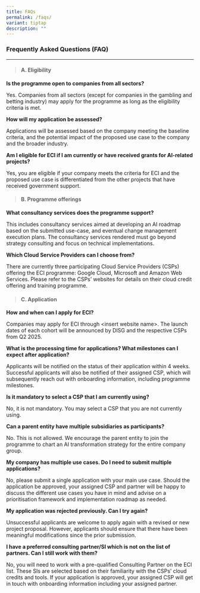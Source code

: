 ```yaml
---
title: FAQs
permalink: /faqs/
variant: tiptap
description: ""
---
```

<h3><strong>Frequently Asked Questions (FAQ)</strong></h3>
<hr>
<p></p>
<blockquote>
<h4>A. Eligibility</h4>
</blockquote>
<p><strong>Is the programme open to companies from all sectors?</strong>
</p>
<p>Yes. Companies from all sectors (except for companies in the gambling
and betting industry) may apply for the programme as long as the eligibility
criteria is met.&nbsp;&nbsp;</p>
<p></p>
<p><strong>How will my application be assessed?&nbsp;</strong>
</p>
<p>Applications will be assessed based on the company meeting the baseline
criteria, and the potential impact of the proposed use case to the company
and the broader industry.</p>
<p></p>
<p><strong>Am I eligible for ECI if I am currently or have received grants for AI-related projects?&nbsp;</strong>
</p>
<p>Yes, you are eligible if your company meets the criteria for ECI and the
proposed use case is differentiated from the other projects that have received
government support.</p>
<p></p>
<blockquote>
<h4>B. Programme offerings</h4>
</blockquote>
<p><strong>What consultancy services does the programme support? </strong>
</p>
<p>This includes consultancy services aimed at developing an AI roadmap based
on the submitted use-case, and eventual change management execution plans.
The consultancy services rendered must go beyond strategy consulting and
focus on technical implementations.</p>
<p></p>
<p><strong>Which Cloud Service Providers can I choose from?</strong>
</p>
<p>There are currently three participating Cloud Service Providers (CSPs)
offering the ECI programme: Google Cloud, Microsoft and Amazon Web Services.
Please refer to the CSPs’ websites for details on their cloud credit offering
and training programme.</p>
<p></p>
<blockquote>
<h4>C. Application</h4>
</blockquote>
<p><strong>How and when can I apply for ECI?</strong>
</p>
<p>Companies may apply for ECI through &lt;insert website name&gt;. The launch
dates of each cohort will be announced by DISG and the respective CSPs
from Q2 2025.</p>
<p></p>
<p><strong>What is the processing time for applications? What milestones can I expect after application?</strong>
</p>
<p>Applicants will be notified on the status of their application within
4 weeks. Successful applicants will also be notified of their assigned
CSP, which will subsequently reach out with onboarding information, including
programme milestones.</p>
<p></p>
<p><strong>Is it mandatory to select a CSP that I am currently using?</strong>
</p>
<p>No, it is not mandatory. You may select a CSP that you are not currently
using.</p>
<p></p>
<p><strong>Can a parent entity have multiple subsidiaries as participants?</strong>
</p>
<p>No. This is not allowed. We encourage the parent entity to join the programme
to chart an AI transformation strategy for the entire company group.</p>
<p></p>
<p><strong>My company has multiple use cases. Do I need to submit multiple applications?  </strong>
</p>
<p>No, please submit a single application with your main use case. Should
the application be approved, your assigned CSP and partner will be happy
to discuss the different use cases you have in mind and advise on a prioritisation
framework and implementation roadmap as needed.</p>
<p></p>
<p><strong>My application was rejected previously. Can I try again?</strong>
</p>
<p>Unsuccessful applicants are welcome to apply again with a revised or new
project proposal. However, applicants should ensure that there have been
meaningful modifications since the prior submission.</p>
<p></p>
<p><strong>I have a preferred consulting partner/SI which is not on the list of partners. Can I still work with them?</strong>
</p>
<p>No, you will need to work with a pre-qualified Consulting Partner on the
ECI list. These SIs are selected based on their familiarity with the CSPs’
cloud credits and tools. If your application is approved, your assigned
CSP will get in touch with onboarding information including your assigned
partner.</p>
<p></p>
<p></p>